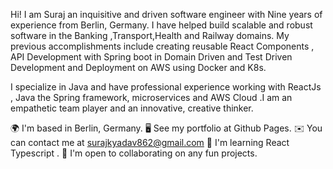 Hi! I am Suraj  an inquisitive and driven software engineer with Nine years of experience from Berlin, Germany. I have helped build scalable and robust software in the Banking ,Transport,Health and Railway domains. My previous accomplishments include creating reusable React Components , API Development with Spring boot in Domain Driven and Test Driven Development and Deployment on AWS using Docker and K8s.

I specialize in Java and have professional experience working with ReactJs , Java  the Spring framework,  microservices and AWS Cloud .I am an empathetic team player and an innovative, creative thinker.

🌍  I'm based in Berlin, Germany.
🖥️  See my portfolio at Github Pages.
✉️  You can contact me at surajkyadav862@gmail.com
🧠  I'm learning React Typescript .
🤝  I'm open to collaborating on any fun projects.
